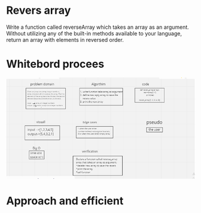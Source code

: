 # Revers array
Write a function called reverseArray which takes an array as an argument. Without utilizing any of the built-in methods available to your language, return an array with elements in reversed order.

# Whitebord procees
![alt](codechallenge1.png)

# Approach and efficient
